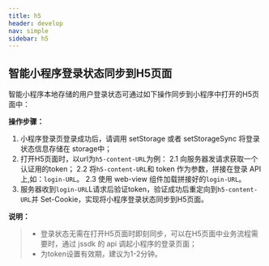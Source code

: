 ```yaml
---
title: h5
header: develop
nav: simple
sidebar: h5
---
```

## 智能小程序登录状态同步到H5页面

智能小程序本地存储的用户登录状态可通过如下操作同步到小程序中打开的H5页面中：

**操作步骤：**  
1. 小程序登录页登录成功后，请调用 setStorage 或者 setStorageSync 将登录状态信息存储在 storage中；
2. 打开H5页面时，以url为`h5-content-URL`为例：
    2.1 向服务器发请求获取一个认证用的token；
    2.2 将`h5-content-URL`和 token 作为参数，拼接在登录 API 上,如：`login-URL`。
    2.3 使用 web-view 组件加载拼接好的`login-URL`。
3. 服务器收到`login-URL`L请求后验证token，验证成功后重定向到`h5-content-URL`并 Set-Cookie，实现将小程序登录状态同步到H5页面。


 **说明：**
> * 登录状态无需在打开H5页面时即刻同步，可以在H5页面中业务流程需要时，通过 jssdk 的 api 调起小程序的登录页面；
> * 为token设置有效期，建议为1-2分钟。

